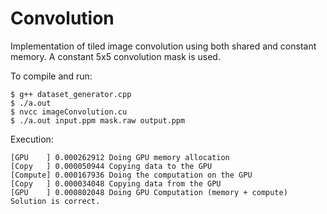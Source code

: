 # Convolution

Implementation of tiled image convolution using both shared and constant memory. A constant
5x5 convolution mask is used.

To compile and run:  

```
$ g++ dataset_generator.cpp  
$ ./a.out  
$ nvcc imageConvolution.cu
$ ./a.out input.ppm mask.raw output.ppm
```

Execution:

```
[GPU    ] 0.000262912 Doing GPU memory allocation
[Copy   ] 0.000050944 Copying data to the GPU
[Compute] 0.000167936 Doing the computation on the GPU
[Copy   ] 0.000034048 Copying data from the GPU
[GPU    ] 0.000802048 Doing GPU Computation (memory + compute)
Solution is correct.
```
